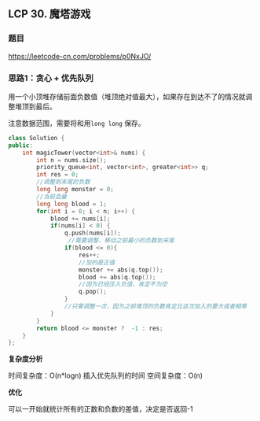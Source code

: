 ## LCP 30. 魔塔游戏

### 题目

https://leetcode-cn.com/problems/p0NxJO/

### 思路1：贪心 + 优先队列 

用一个小顶堆存储前面负数值（堆顶绝对值最大），如果存在到达不了的情况就调整堆顶到最后。

注意数据范围，需要将和用`long long` 保存。

```C++
class Solution {
public:
    int magicTower(vector<int>& nums) {
        int n = nums.size();
        priority_queue<int, vector<int>, greater<int>> q;
        int res = 0;
        //调整到末尾的负数
        long long monster = 0;
        //当前血量
        long long blood = 1;
        for(int i = 0; i < n; i++) {
            blood += nums[i];
            if(nums[i] < 0) {
                q.push(nums[i]);
                 //需要调整，移动之前最小的负数到末尾
                if(blood <= 0){
                    res++;
                    //加的是正值
                    monster += abs(q.top());
                    blood += abs(q.top()); 
                    //因为已经压入负值，肯定不为空
                    q.pop(); 
                }
                //只需调整一次，因为之前堆顶的负数肯定比这次加入的要大或者相等
            }
        }
        return blood <= monster ?  -1 : res;
    }
};
```

**复杂度分析**

时间复杂度：O(n*logn) 插入优先队列的时间
空间复杂度：O(n)

**优化**

可以一开始就统计所有的正数和负数的差值，决定是否返回-1